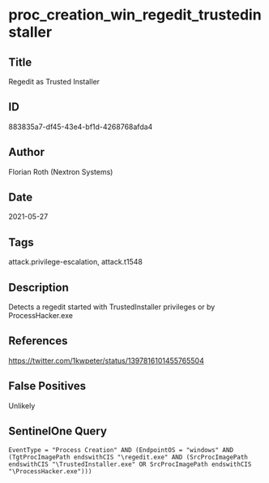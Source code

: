# proc_creation_win_regedit_trustedinstaller

## Title
Regedit as Trusted Installer

## ID
883835a7-df45-43e4-bf1d-4268768afda4

## Author
Florian Roth (Nextron Systems)

## Date
2021-05-27

## Tags
attack.privilege-escalation, attack.t1548

## Description
Detects a regedit started with TrustedInstaller privileges or by ProcessHacker.exe

## References
https://twitter.com/1kwpeter/status/1397816101455765504

## False Positives
Unlikely

## SentinelOne Query
```
EventType = "Process Creation" AND (EndpointOS = "windows" AND (TgtProcImagePath endswithCIS "\regedit.exe" AND (SrcProcImagePath endswithCIS "\TrustedInstaller.exe" OR SrcProcImagePath endswithCIS "\ProcessHacker.exe")))

```